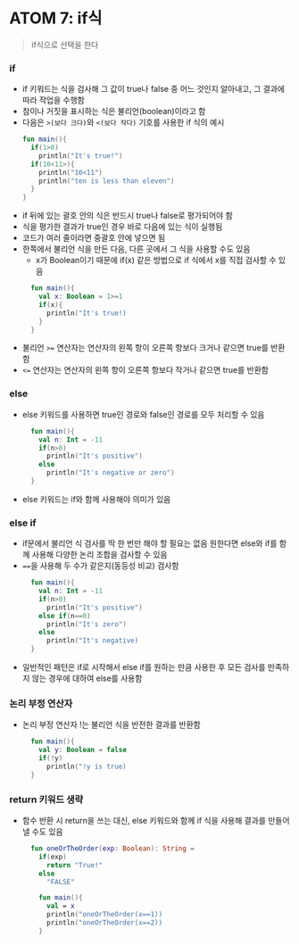 # ATOM 7: if식

> if식으로 선택을 한다

### if

- if 키워드는 식을 검사해 그 값이 true나 false 중 어느 것인지 알아내고, 그 결과에 따라 작업을 수행함
- 참이나 거짓을 표시하는 식은 불리언(boolean)이라고 함
- 다음은 `>(보다 크다)`와 `<(보다 작다)` 기호를 사용한 if 식의 예시
  ```KOTLIN
  fun main(){
    if(1>0)
      println("It's true!")
    if(10<11>){
      println("10<11")
      println("ten is less than eleven")
    }
  }
  ```
- if 뒤에 있는 괄호 안의 식은 반드시 true나 false로 평가되어야 함
- 식을 평가한 결과가 true인 경우 바로 다음에 있는 식이 실행됨
- 코드가 여러 줄이라면 중괄호 안에 넣으면 됨
- 한쪽에서 불리언 식을 만든 다음, 다른 곳에서 그 식을 사용할 수도 있음
  - x가 Boolean이기 때문에 if(x) 같은 방법으로 if 식에서 x를 직접 검사할 수 있음
  ```KOTLIN
    fun main(){
      val x: Boolean = 1>=1
      if(x){
        println("It's true!)
      }
    }
  ```
- 불리언 `>=` 연산자는 연산자의 왼쪽 항이 오른쪽 항보다 크거나 같으면 true를 반환함
- `<=` 연산자는 연산자의 왼쪽 항이 오른쪽 항보다 작거나 같으면 true를 반환함

### else

- else 키워드를 사용하면 true인 경로와 false인 경로를 모두 처리할 수 있음
  ```KOTLIN
    fun main(){
      val n: Int = -11
      if(n>0)
        println("It's positive")
      else
        println("It's negative or zero")
    }
  ```
- else 키워드는 if와 함께 사용해야 의미가 있음

### else if

- if문에서 불리언 식 검사를 딱 한 번만 해야 할 필요는 없음
  원한다면 else와 if를 함께 사용해 다양한 논리 조합을 검사할 수 있음
- `==`을 사용해 두 수가 같은지(동등성 비교) 검사함
  ```KOTLIN
    fun main(){
      val n: Int = -11
      if(n>0)
        println("It's positive")
      else if(n==0)
        println("It's zero")
      else
        println("It's negative)
    }
  ```
- 일반적인 패턴은 if로 시작해서 else if를 원하는 만큼 사용한 후 모든 검사를 만족하지 않는 경우에 대하여 else를 사용함

### 논리 부정 연산자

- 논리 부정 연산자 !는 불리언 식을 반전한 결과를 반환함
  ```KOTLIN
    fun main(){
      val y: Boolean = false
      if(!y)
        println("!y is true)
    }
  ```

### return 키워드 생략

- 함수 반환 시 return을 쓰는 대신, else 키워드와 함께 if 식을 사용해 결과를 만들어낼 수도 있음
  ```KOTLIN
    fun oneOrTheOrder(exp: Boolean): String =
      if(exp)
        return "True!"
      else
        "FALSE"

      fun main(){
        val = x
        println("oneOrTheOrder(x==1))
        println("oneOrTheOrder(x==2))
      }
  ```
